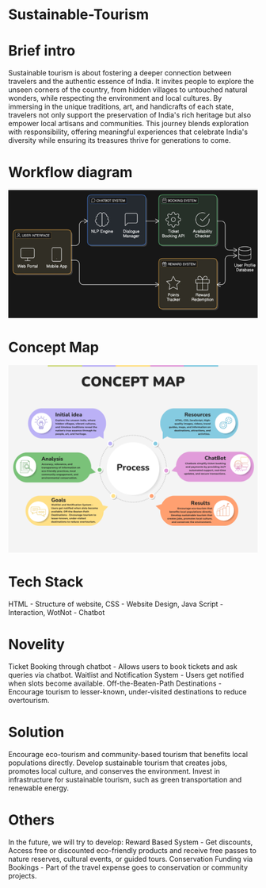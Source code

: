 # Sustainable-Tourism

# Brief intro
Sustainable tourism is about fostering a deeper connection between travelers and the authentic essence of India. It invites people to explore the unseen corners of the country, from hidden villages to untouched natural wonders, while respecting the environment and local cultures. By immersing in the unique traditions, art, and handicrafts of each state, travelers not only support the preservation of India's rich heritage but also empower local artisans and communities. This journey blends exploration with responsibility, offering meaningful experiences that celebrate India's diversity while ensuring its treasures thrive for generations to come.
# Workflow diagram
![screenshot](./screenshot.png)
# Concept Map
![screenshot](./1.png)
# Tech Stack
HTML - Structure of website, 
CSS - Website Design, 
Java Script - Interaction, 
WotNot - Chatbot
# Novelity
Ticket Booking through chatbot - Allows users to book tickets and ask queries via chatbot.
Waitlist and Notification System - Users get notified when slots become available. 
Off-the-Beaten-Path Destinations - Encourage tourism to lesser-known, under-visited destinations to reduce overtourism.
# Solution
Encourage eco-tourism and community-based tourism that benefits local populations directly.
Develop sustainable tourism that creates jobs, promotes local culture, and conserves the environment.
Invest in infrastructure for sustainable tourism, such as green transportation and renewable energy.
# Others
In the future, we will try to develop:
Reward Based System - Get discounts, Access free or discounted eco-friendly products and receive free passes to nature reserves, cultural events, or guided tours.
Conservation Funding via Bookings - Part of the travel expense goes to conservation or community projects.
